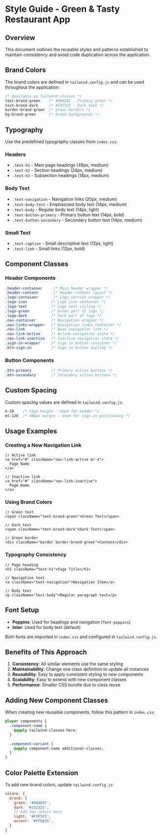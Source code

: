 # Style Guide - Green & Tasty Restaurant App

## Overview

This document outlines the reusable styles and patterns established to maintain consistency and avoid code duplication across the application.

## Brand Colors

The brand colors are defined in `tailwind.config.js` and can be used throughout the application:

```css
/* Available as Tailwind classes */
text-brand-green    /* #00AD0C - Primary green */
text-brand-dark     /* #232323 - Dark text */
border-brand-green  /* Green borders */
bg-brand-green      /* Green backgrounds */
```

## Typography

Use the predefined typography classes from `index.css`:

### Headers

- `.text-h1` - Main page headings (48px, medium)
- `.text-h2` - Section headings (24px, medium)
- `.text-h3` - Subsection headings (18px, medium)

### Body Text

- `.text-navigation` - Navigation links (20px, medium)
- `.text-body-text` - Emphasized body text (14px, medium)
- `.text-body` - Regular body text (14px, light)
- `.text-button-primary` - Primary button text (14px, bold)
- `.text-button-secondary` - Secondary button text (14px, medium)

### Small Text

- `.text-caption` - Small descriptive text (12px, light)
- `.text-link` - Small links (12px, bold)

## Component Classes

### Header Components

```css
.header-container     /* Main header wrapper */
.header-content       /* Header content layout */
.logo-container       /* Logo section wrapper */
.logo-icon           /* Logo icon container */
.logo-text           /* Logo text styling */
.logo-green          /* Green part of logo */
.logo-dark           /* Dark part of logo */
.nav-container       /* Navigation wrapper */
.nav-links-wrapper   /* Navigation links container */
.nav-link            /* Base navigation link */
.nav-link-active     /* Active navigation state */
.nav-link-inactive   /* Inactive navigation state */
.sign-in-wrapper     /* Sign in button container */
.btn-sign-in         /* Sign in button styling */
```

### Button Components

```css
.btn-primary         /* Primary action buttons */
.btn-secondary       /* Secondary action buttons */
```

## Custom Spacing

Custom spacing values are defined in `tailwind.config.js`:

```css
h-18    /* 72px height - Used for header */
ml-120  /* 480px margin - Used for sign-in positioning */
```

## Usage Examples

### Creating a New Navigation Link

```tsx
// Active link
<a href="#" className="nav-link-active mr-4">
  Page Name
</a>

// Inactive link
<a href="#" className="nav-link-inactive">
  Page Name
</a>
```

### Using Brand Colors

```tsx
// Green text
<span className="text-brand-green">Green Text</span>

// Dark text
<span className="text-brand-dark">Dark Text</span>

// Green border
<div className="border border-brand-green">Content</div>
```

### Typography Consistency

```tsx
// Page heading
<h1 className="text-h1">Page Title</h1>

// Navigation text
<a className="text-navigation">Navigation Item</a>

// Body text
<p className="text-body">Regular paragraph text</p>
```

## Font Setup

- **Poppins**: Used for headings and navigation (`font-poppins`)
- **Inter**: Used for body text (default)

Both fonts are imported in `index.css` and configured in `tailwind.config.js`.

## Benefits of This Approach

1. **Consistency**: All similar elements use the same styling
2. **Maintainability**: Change one class definition to update all instances
3. **Reusability**: Easy to apply consistent styling to new components
4. **Scalability**: Easy to extend with new component classes
5. **Performance**: Smaller CSS bundle due to class reuse

## Adding New Component Classes

When creating new reusable components, follow this pattern in `index.css`:

```css
@layer components {
  .component-name {
    @apply tailwind-classes-here;
  }

  .component-variant {
    @apply component-name additional-classes;
  }
}
```

## Color Palette Extension

To add new brand colors, update `tailwind.config.js`:

```js
colors: {
  brand: {
    green: '#00AD0C',
    dark: '#232323',
    // Add new colors here
    light: '#F5F5F5',
    accent: '#FF6B35',
  }
}
```
